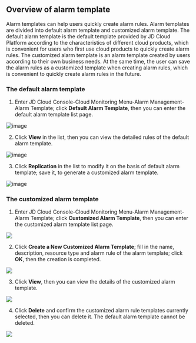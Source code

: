 ## Overview of alarm template

Alarm templates can help users quickly create alarm rules. Alarm templates are divided into default alarm template and customized alarm template. The default alarm template is the default template provided by JD Cloud Platform according to the characteristics of different cloud products, which is convenient for users who first use cloud products to quickly create alarm rules. The customized alarm template is an alarm template created by users according to their own business needs. At the same time, the user can save the alarm rules as a customized template when creating alarm rules, which is convenient to quickly create alarm rules in the future.

### The default alarm template

1. Enter JD Cloud Console-Cloud Monitoring Menu-Alarm Management-Alarm Template; click **Default Alarm Template**, then you can enter the default alarm template list page.

![image](https://raw.githubusercontent.com/jdcloudcom/cn/monitoring/image/Cloud-Monitor/Alarm-Management/rule-template1.png)

2. Click **View** in the list, then you can view the detailed rules of the default alarm template.

![image](https://raw.githubusercontent.com/jdcloudcom/cn/monitoring/image/Cloud-Monitor/Alarm-Management/rule-template2.png)

3. Click **Replication** in the list to modify it on the basis of default alarm template; save it, to generate a customized alarm template.

![image](https://raw.githubusercontent.com/jdcloudcom/cn/monitoring/image/Cloud-Monitor/Alarm-Management/rule-template3.png)

### The customized alarm template

1. Enter JD Cloud Console-Cloud Monitoring Menu-Alarm Management-Alarm Template; click **Customized Alarm Template**, then you can enter the customized alarm template list page.

![](https://raw.githubusercontent.com/jdcloudcom/cn/monitoring/image/Cloud-Monitor/Alarm-Management/rule-template4.png)

2. Click **Create a New Customized Alarm Template**; fill in the name, description, resource type and alarm rule of the alarm template; click **OK**, then the creation is completed.

![](https://raw.githubusercontent.com/jdcloudcom/cn/monitoring/image/Cloud-Monitor/Alarm-Management/rule-template5.png)

3. Click **View**, then you can view the details of the customized alarm template.

![](https://raw.githubusercontent.com/jdcloudcom/cn/monitoring/image/Cloud-Monitor/Alarm-Management/rule-template6.png)

4. Click **Delete** and confirm the customized alarm rule templates currently selected, then you can delete it. The default alarm template cannot be deleted.

![](https://raw.githubusercontent.com/jdcloudcom/cn/monitoring/image/Cloud-Monitor/Alarm-Management/rule-template7.png)

